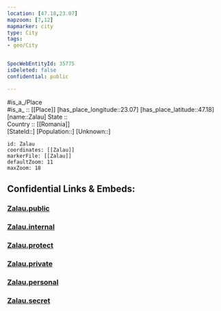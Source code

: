 ```yaml
---
location: [47.18,23.07] 
mapzoom: [7,12] 
mapmarker: city 
type: City
tags:
- geo/City


SpocWebEntityId: 35775
isDeleted: false
confidential: public

---
```

#is_a_/Place  
#is_a_ :: [[Place]] 
[has_place_longitude::23.07] 
[has_place_latitude::47.18] 
[name::Zalau] 
State ::  
Country :: [[Romania]]  
[StateId::] 
[Population::] 
[Unknown::] 


```leaflet
id: Zalau
coordinates: [[Zalau]] 
markerFile: [[Zalau]] 
defaultZoom: 11 
maxZoom: 18
```


## Confidential Links & Embeds: 

### [Zalau.public](/_public/\Earth\Continent\Europe\Europe~East\Romania\Regions~Romania\Romania~Nord-Vest\Salaj\CityZalau.public.md) 

### [Zalau.internal](/_internal/\Earth\Continent\Europe\Europe~East\Romania\Regions~Romania\Romania~Nord-Vest\Salaj\CityZalau.internal.md) 

### [Zalau.protect](/_protect/\Earth\Continent\Europe\Europe~East\Romania\Regions~Romania\Romania~Nord-Vest\Salaj\CityZalau.protect.md) 

### [Zalau.private](/_private/\Earth\Continent\Europe\Europe~East\Romania\Regions~Romania\Romania~Nord-Vest\Salaj\CityZalau.private.md) 

### [Zalau.personal](/_personal/\Earth\Continent\Europe\Europe~East\Romania\Regions~Romania\Romania~Nord-Vest\Salaj\CityZalau.personal.md) 

### [Zalau.secret](/_secret/\Earth\Continent\Europe\Europe~East\Romania\Regions~Romania\Romania~Nord-Vest\Salaj\CityZalau.secret.md)

